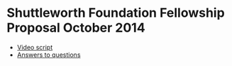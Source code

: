 Shuttleworth Foundation Fellowship Proposal October 2014
========================================================

* [Video script](script.html)
* [Answers to questions](questions.html)
